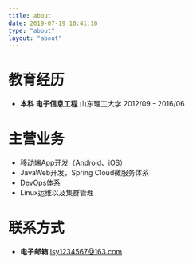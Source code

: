 ```yaml
---
title: about
date: 2019-07-19 16:41:10
type: "about"
layout: "about"
---
```



# 教育经历
* <b>本科 电子信息工程</b>
山东理工大学
2012/09 - 2016/06

# 主营业务

* 移动端App开发（Android、iOS）
* JavaWeb开发，Spring Cloud微服务体系
* DevOps体系
* Linux运维以及集群管理

# 联系方式
* <b>电子邮箱</b>
lsy1234567@163.com